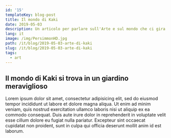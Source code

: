 ```yaml
---
id: '15'
templateKey: blog-post
title: Il mondo di Kaki
date: 2019-05-03
description: Un articolo per parlare sull'Arte e sul mondo che ci gira attorno.
lang: it
image: /img/PersimmonHD.jpg
path: /it/blog/2019-05-03-arte-di-kaki
slug: /it/blog/2019-05-03-arte-di-kaki
tags:
  - art
---
```


## Il mondo di Kaki si trova in un giardino meraviglioso

Lorem ipsum dolor sit amet, consectetur adipisicing elit, sed do eiusmod tempor incididunt ut labore et dolore magna aliqua. Ut enim ad minim veniam, quis nostrud exercitation ullamco laboris nisi ut aliquip ex ea commodo consequat. Duis aute irure dolor in reprehenderit in voluptate velit esse cillum dolore eu fugiat nulla pariatur. Excepteur sint occaecat cupidatat non proident, sunt in culpa qui officia deserunt mollit anim id est laborum.
